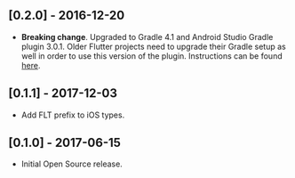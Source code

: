 ## [0.2.0] - 2016-12-20

* **Breaking change**. Upgraded to Gradle 4.1 and Android Studio Gradle plugin
  3.0.1. Older Flutter projects need to upgrade their Gradle setup as well in
  order to use this version of the plugin. Instructions can be found
  [here](https://github.com/flutter/flutter/wiki/Updating-Flutter-projects-to-Gradle-4.1-and-Android-Studio-Gradle-plugin-3.0.1).

## [0.1.1] - 2017-12-03

* Add FLT prefix to iOS types.

## [0.1.0] - 2017-06-15

* Initial Open Source release.
